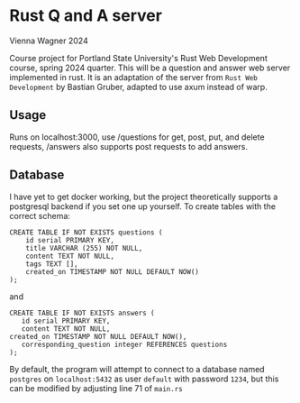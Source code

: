 # Rust Q and A server
Vienna Wagner 2024

Course project for Portland State University's Rust Web Development course, spring 2024 quarter. This will be a question and answer web server implemented in rust. It is an adaptation of the server from `Rust Web Development` by Bastian Gruber, adapted to use axum instead of warp.

## Usage
Runs on localhost:3000, use /questions for get, post, put, and delete requests, /answers also supports post requests to add answers.

## Database
I have yet to get docker working, but the project theoretically supports a postgresql backend if you set one up yourself. To create tables with the correct schema:
```
CREATE TABLE IF NOT EXISTS questions (
    id serial PRIMARY KEY,
    title VARCHAR (255) NOT NULL,
    content TEXT NOT NULL,
    tags TEXT [],
    created_on TIMESTAMP NOT NULL DEFAULT NOW()
);
```
and
```
CREATE TABLE IF NOT EXISTS answers (
   id serial PRIMARY KEY,
   content TEXT NOT NULL,
created_on TIMESTAMP NOT NULL DEFAULT NOW(),
   corresponding_question integer REFERENCES questions
);
```
By default, the program will attempt to connect to a database named `postgres` on `localhost:5432` as user `default` with password `1234`, but this can be modified by adjusting line 71 of `main.rs`